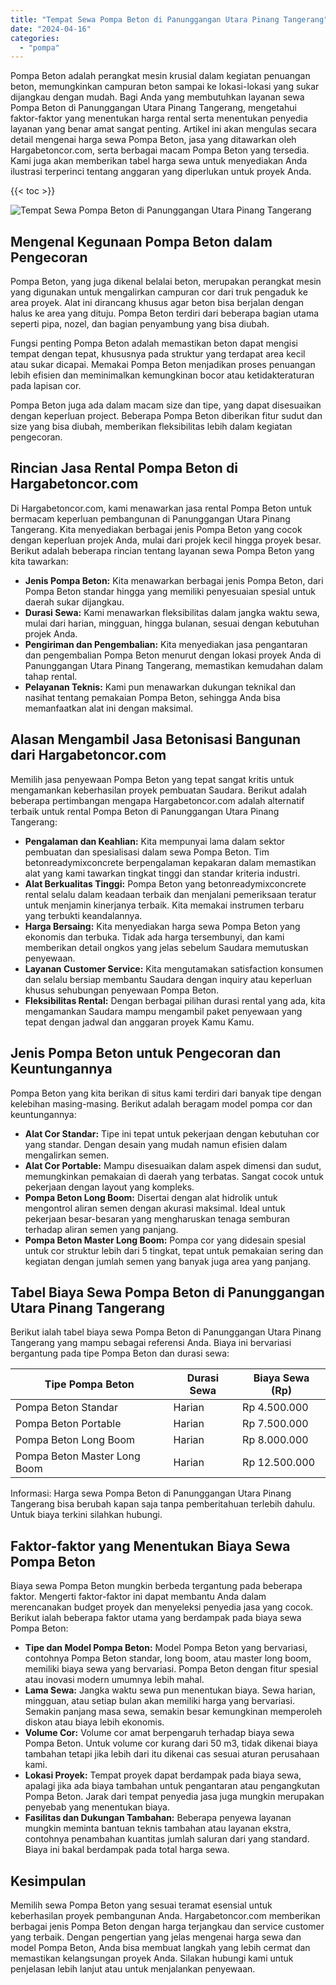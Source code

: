 ```yaml
---
title: "Tempat Sewa Pompa Beton di Panunggangan Utara Pinang Tangerang"
date: "2024-04-16"
categories: 
  - "pompa"
---
```




Pompa Beton adalah perangkat mesin krusial dalam kegiatan penuangan beton, memungkinkan campuran beton sampai ke lokasi-lokasi yang sukar dijangkau dengan mudah. Bagi Anda yang membutuhkan layanan sewa Pompa Beton di Panunggangan Utara Pinang Tangerang, mengetahui faktor-faktor yang menentukan harga rental serta menentukan penyedia layanan yang benar amat sangat penting. Artikel ini akan mengulas secara detail mengenai harga sewa Pompa Beton, jasa yang ditawarkan oleh Hargabetoncor.com, serta berbagai macam Pompa Beton yang tersedia. Kami juga akan memberikan tabel harga sewa untuk menyediakan Anda ilustrasi terperinci tentang anggaran yang diperlukan untuk proyek Anda.

{{< toc >}}

![Tempat Sewa Pompa Beton di Panunggangan Utara Pinang Tangerang](https://hargareadymixid.github.io/pompa/concrete-pump%20(23).png)

## Mengenal Kegunaan Pompa Beton dalam Pengecoran

Pompa Beton, yang juga dikenal belalai beton, merupakan perangkat mesin yang digunakan untuk mengalirkan campuran cor dari truk pengaduk ke area proyek. Alat ini dirancang khusus agar beton bisa berjalan dengan halus ke area yang dituju. Pompa Beton terdiri dari beberapa bagian utama seperti pipa, nozel, dan bagian penyambung yang bisa diubah.

Fungsi penting Pompa Beton adalah memastikan beton dapat mengisi tempat dengan tepat, khususnya pada struktur yang terdapat area kecil atau sukar dicapai. Memakai Pompa Beton menjadikan proses penuangan lebih efisien dan meminimalkan kemungkinan bocor atau ketidakteraturan pada lapisan cor.

Pompa Beton juga ada dalam macam size dan tipe, yang dapat disesuaikan dengan keperluan project. Beberapa Pompa Beton diberikan fitur sudut dan size yang bisa diubah, memberikan fleksibilitas lebih dalam kegiatan pengecoran.

## Rincian Jasa Rental Pompa Beton di Hargabetoncor.com

Di Hargabetoncor.com, kami menawarkan jasa rental Pompa Beton untuk bermacam keperluan pembangunan di Panunggangan Utara Pinang Tangerang. Kita menyediakan berbagai jenis Pompa Beton yang cocok dengan keperluan projek Anda, mulai dari projek kecil hingga proyek besar. Berikut adalah beberapa rincian tentang layanan sewa Pompa Beton yang kita tawarkan:

- **Jenis Pompa Beton:** Kita menawarkan berbagai jenis Pompa Beton, dari Pompa Beton standar hingga yang memiliki penyesuaian spesial untuk daerah sukar dijangkau.
- **Durasi Sewa:** Kami menawarkan fleksibilitas dalam jangka waktu sewa, mulai dari harian, mingguan, hingga bulanan, sesuai dengan kebutuhan projek Anda.
- **Pengiriman dan Pengembalian:** Kita menyediakan jasa pengantaran dan pengembalian Pompa Beton menurut dengan lokasi proyek Anda di Panunggangan Utara Pinang Tangerang, memastikan kemudahan dalam tahap rental.
- **Pelayanan Teknis:** Kami pun menawarkan dukungan teknikal dan nasihat tentang pemakaian Pompa Beton, sehingga Anda bisa memanfaatkan alat ini dengan maksimal.

## Alasan Mengambil Jasa Betonisasi Bangunan dari Hargabetoncor.com

Memilih jasa penyewaan Pompa Beton yang tepat sangat kritis untuk mengamankan keberhasilan proyek pembuatan Saudara. Berikut adalah beberapa pertimbangan mengapa Hargabetoncor.com adalah alternatif terbaik untuk rental Pompa Beton di Panunggangan Utara Pinang Tangerang:

- **Pengalaman dan Keahlian:** Kita mempunyai lama dalam sektor pembuatan dan spesialisasi dalam sewa Pompa Beton. Tim betonreadymixconcrete berpengalaman kepakaran dalam memastikan alat yang kami tawarkan tingkat tinggi dan standar kriteria industri.
- **Alat Berkualitas Tinggi:** Pompa Beton yang betonreadymixconcrete rental selalu dalam keadaan terbaik dan menjalani pemeriksaan teratur untuk menjamin kinerjanya terbaik. Kita memakai instrumen terbaru yang terbukti keandalannya.
- **Harga Bersaing:** Kita menyediakan harga sewa Pompa Beton yang ekonomis dan terbuka. Tidak ada harga tersembunyi, dan kami memberikan detail ongkos yang jelas sebelum Saudara memutuskan penyewaan.
- **Layanan Customer Service:** Kita mengutamakan satisfaction konsumen dan selalu bersiap membantu Saudara dengan inquiry atau keperluan khusus sehubungan penyewaan Pompa Beton.
- **Fleksibilitas Rental:** Dengan berbagai pilihan durasi rental yang ada, kita mengamankan Saudara mampu mengambil paket penyewaan yang tepat dengan jadwal dan anggaran proyek Kamu Kamu.

## Jenis Pompa Beton untuk Pengecoran dan Keuntungannya

Pompa Beton yang kita berikan di situs kami terdiri dari banyak tipe dengan kelebihan masing-masing. Berikut adalah beragam model pompa cor dan keuntungannya:

- **Alat Cor Standar:** Tipe ini tepat untuk pekerjaan dengan kebutuhan cor yang standar. Dengan desain yang mudah namun efisien dalam mengalirkan semen.
- **Alat Cor Portable:** Mampu disesuaikan dalam aspek dimensi dan sudut, memungkinkan pemakaian di daerah yang terbatas. Sangat cocok untuk pekerjaan dengan layout yang kompleks.
- **Pompa Beton Long Boom:** Disertai dengan alat hidrolik untuk mengontrol aliran semen dengan akurasi maksimal. Ideal untuk pekerjaan besar-besaran yang mengharuskan tenaga semburan terhadap aliran semen yang panjang.
- **Pompa Beton Master Long Boom:** Pompa cor yang didesain spesial untuk cor struktur lebih dari 5 tingkat, tepat untuk pemakaian sering dan kegiatan dengan jumlah semen yang banyak juga area yang panjang.

## Tabel Biaya Sewa Pompa Beton di Panunggangan Utara Pinang Tangerang

Berikut ialah tabel biaya sewa Pompa Beton di Panunggangan Utara Pinang Tangerang yang mampu sebagai referensi Anda. Biaya ini bervariasi bergantung pada tipe Pompa Beton dan durasi sewa:

| Tipe Pompa Beton | Durasi Sewa | Biaya Sewa (Rp) |
| --- | --- | --- |
| Pompa Beton Standar | Harian | Rp 4.500.000 |
| Pompa Beton Portable | Harian | Rp 7.500.000 |
| Pompa Beton Long Boom | Harian | Rp 8.000.000 |
| Pompa Beton Master Long Boom | Harian | Rp 12.500.000 |

Informasi: Harga sewa Pompa Beton di Panunggangan Utara Pinang Tangerang bisa berubah kapan saja tanpa pemberitahuan terlebih dahulu. Untuk biaya terkini silahkan hubungi.

## Faktor-faktor yang Menentukan Biaya Sewa Pompa Beton

Biaya sewa Pompa Beton mungkin berbeda tergantung pada beberapa faktor. Mengerti faktor-faktor ini dapat membantu Anda dalam merencanakan budget proyek dan menyeleksi penyedia jasa yang cocok. Berikut ialah beberapa faktor utama yang berdampak pada biaya sewa Pompa Beton:

- **Tipe dan Model Pompa Beton:** Model Pompa Beton yang bervariasi, contohnya Pompa Beton standar, long boom, atau master long boom, memiliki biaya sewa yang bervariasi. Pompa Beton dengan fitur spesial atau inovasi modern umumnya lebih mahal.
- **Lama Sewa:** Jangka waktu sewa pun menentukan biaya. Sewa harian, mingguan, atau setiap bulan akan memiliki harga yang bervariasi. Semakin panjang masa sewa, semakin besar kemungkinan memperoleh diskon atau biaya lebih ekonomis.
- **Volume Cor:** Volume cor amat berpengaruh terhadap biaya sewa Pompa Beton. Untuk volume cor kurang dari 50 m3, tidak dikenai biaya tambahan tetapi jika lebih dari itu dikenai cas sesuai aturan perusahaan kami.
- **Lokasi Proyek:** Tempat proyek dapat berdampak pada biaya sewa, apalagi jika ada biaya tambahan untuk pengantaran atau pengangkutan Pompa Beton. Jarak dari tempat penyedia jasa juga mungkin merupakan penyebab yang menentukan biaya.
- **Fasilitas dan Dukungan Tambahan:** Beberapa penyewa layanan mungkin meminta bantuan teknis tambahan atau layanan ekstra, contohnya penambahan kuantitas jumlah saluran dari yang standard. Biaya ini bakal berdampak pada total harga sewa.

## Kesimpulan

Memilih sewa Pompa Beton yang sesuai teramat esensial untuk keberhasilan proyek pembangunan Anda. Hargabetoncor.com memberikan berbagai jenis Pompa Beton dengan harga terjangkau dan service customer yang terbaik. Dengan pengertian yang jelas mengenai harga sewa dan model Pompa Beton, Anda bisa membuat langkah yang lebih cermat dan memastikan kelangsungan proyek Anda. Silakan hubungi kami untuk penjelasan lebih lanjut atau untuk menjalankan penyewaan.
